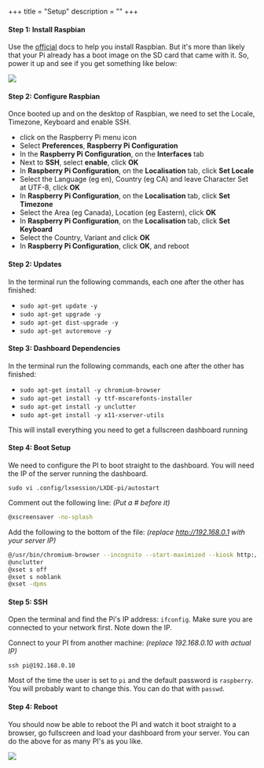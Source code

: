 +++
title = "Setup"
description = ""
+++

####  Step 1: Install Raspbian

Use the [official](https://www.raspberrypi.org/documentation/installation/installing-images/README.md) docs to help you install Raspbian. But it's more than likely that your Pi already has a boot image on the SD card that came with it. So, power it up and see if you get something like below:

![](https://res.cloudinary.com/metricio/image/upload/v1508772521/boot-screen_vnmayk.png)

####  Step 2: Configure Raspbian

Once booted up and on the desktop of Raspbian, we need to set the Locale, Timezone, Keyboard and enable SSH.

- click on the Raspberry Pi menu icon
- Select **Preferences**, **Raspberry Pi Configuration**
- In the **Raspberry Pi Configuration**, on the **Interfaces** tab
- Next to **SSH**, select **enable**, click **OK**
- In **Raspberry Pi Configuration**, on the **Localisation** tab, click **Set Locale**
- Select the Language (eg en), Country (eg CA) and leave Character Set at UTF-8, click **OK**
- In **Raspberry Pi Configuration**, on the **Localisation** tab, click **Set Timezone**
- Select the Area (eg Canada), Location (eg Eastern), click **OK**
- In **Raspberry Pi Configuration**, on the **Localisation** tab, click **Set Keyboard**
- Select the Country, Variant and click **OK**
- In **Raspberry Pi Configuration**, click **OK**, and reboot

####  Step 2: Updates

In the terminal run the following commands, each one after the other has finished:

- `sudo apt-get update -y`
- `sudo apt-get upgrade -y`
- `sudo apt-get dist-upgrade -y`
- `sudo apt-get autoremove -y`

####  Step 3: Dashboard Dependencies

In the terminal run the following commands, each one after the other has finished:

- `sudo apt-get install -y chromium-browser`
- `sudo apt-get install -y ttf-mscorefonts-installer`
- `sudo apt-get install -y unclutter`
- `sudo apt-get install -y x11-xserver-utils`

This will install everything you need to get a fullscreen dashboard running

####  Step 4: Boot Setup

We need to configure the PI to boot straight to the dashboard. You will need the IP of the server running the dashboard.

`sudo vi .config/lxsession/LXDE-pi/autostart`

Comment out the following line: *(Put a # before it)*
``` bash
@xscreensaver -no-splash
```

Add the following to the bottom of the file: *(replace http://192.168.0.1 with your server IP)*

``` bash
@/usr/bin/chromium-browser --incognito --start-maximized --kiosk http://192.168.0.1
@unclutter
@xset s off
@xset s noblank
@xset -dpms
```


#### Step 5: SSH

Open the terminal and find the Pi's IP address: `ifconfig`. Make sure you are connected to your network first. Note down the IP.

Connect to your PI from another machine: *(replace 192.168.0.10 with actual IP)*

`ssh pi@192.168.0.10`

Most of the time the user is set to `pi` and the default password is `raspberry`. You will probably want to change this. You can do that with `passwd`.

#### Step 4: Reboot

You should now be able to reboot the PI and watch it boot straight to a browser, go fullscreen and load your dashboard from your server. You can do the above for as many PI's as you like.

![](http://res.cloudinary.com/metricio/image/upload/c_scale,w_489/v1508775215/IMG_20171023_180920_Bokeh_mor3lp.jpg)
